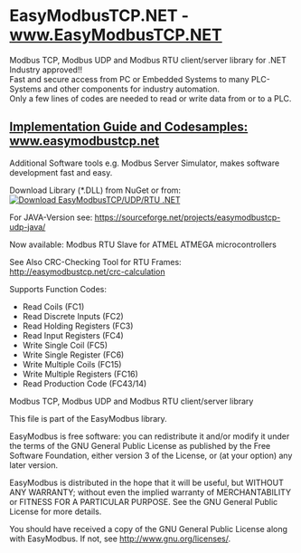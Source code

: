 # EasyModbusTCP.NET - <a href="EasyModbusTCP.NET">www.EasyModbusTCP.NET</a>

Modbus TCP, Modbus UDP and Modbus RTU client/server library for .NET<br>
Industry approved!!<br>
Fast and secure access from PC or Embedded Systems to many PLC-Systems and other components for industry automation. <br>
Only a few lines of codes are needed to read or write data from or to a PLC. 

<h2><a href="http://www.easymodbustcp.net">Implementation Guide and Codesamples: www.easymodbustcp.net</a></h2>

Additional Software tools e.g. Modbus Server Simulator, makes software development fast and easy. 

Download Library (*.DLL) from NuGet or from: <a href="https://sourceforge.net/projects/easymodbustcp/files/latest/download" rel="nofollow"><img alt="Download EasyModbusTCP/UDP/RTU .NET" src="https://a.fsdn.com/con/app/sf-download-button"></a>




For JAVA-Version see: https://sourceforge.net/projects/easymodbustcp-udp-java/

Now available: Modbus RTU Slave for ATMEL ATMEGA microcontrollers

See Also CRC-Checking Tool for RTU Frames: http://easymodbustcp.net/crc-calculation 

Supports Function Codes:

- Read Coils (FC1)
- Read Discrete Inputs (FC2)
- Read Holding Registers (FC3)
- Read Input Registers (FC4)
- Write Single Coil (FC5)
- Write Single Register (FC6)
- Write Multiple Coils (FC15)
- Write Multiple Registers (FC16)
- Read Production Code (FC43/14)


Modbus TCP, Modbus UDP and Modbus RTU client/server library


 This file is part of the EasyModbus library.

 EasyModbus is free software: you can redistribute it and/or modify
 it under the terms of the GNU General Public License as published by
 the Free Software Foundation, either version 3 of the License, or
 (at your option) any later version.

 EasyModbus is distributed in the hope that it will be useful,
 but WITHOUT ANY WARRANTY; without even the implied warranty of
 MERCHANTABILITY or FITNESS FOR A PARTICULAR PURPOSE.  See the
 GNU General Public License for more details.

 You should have received a copy of the GNU General Public License
 along with EasyModbus.  If not, see <http://www.gnu.org/licenses/>.
